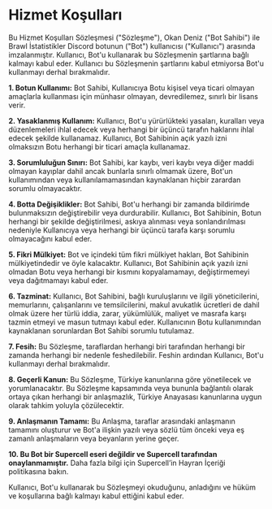 
# Hizmet Koşulları
Bu Hizmet Koşulları Sözleşmesi ("Sözleşme"), Okan Deniz ("Bot Sahibi") ile Brawl İstatistikler Discord botunun ("Bot") kullanıcısı ("Kullanıcı") arasında imzalanmıştır.
Kullanıcı, Bot'u kullanarak bu Sözleşmenin şartlarına bağlı kalmayı kabul eder. Kullanıcı bu Sözleşmenin şartlarını kabul etmiyorsa Bot'u kullanmayı derhal bırakmalıdır.

**1. Botun Kullanımı:** Bot Sahibi, Kullanıcıya Botu kişisel veya ticari olmayan amaçlarla kullanması için münhasır olmayan, devredilemez, sınırlı bir lisans verir.

**2. Yasaklanmış Kullanım:** Kullanıcı, Bot'u yürürlükteki yasaları, kuralları veya düzenlemeleri ihlal edecek veya herhangi bir üçüncü tarafın haklarını ihlal edecek şekilde kullanamaz. Kullanıcı, Bot Sahibinin açık yazılı izni olmaksızın Botu herhangi bir ticari amaçla kullanamaz.

**3. Sorumluluğun Sınırı:** Bot Sahibi, kar kaybı, veri kaybı veya diğer maddi olmayan kayıplar dahil ancak bunlarla sınırlı olmamak üzere, Bot'un kullanımından veya kullanılamamasından kaynaklanan hiçbir zarardan sorumlu olmayacaktır.

**4. Botta Değişiklikler:** Bot Sahibi, Bot'u herhangi bir zamanda bildirimde bulunmaksızın değiştirebilir veya durdurabilir. Kullanıcı, Bot Sahibinin, Botun herhangi bir şekilde değiştirilmesi, askıya alınması veya sonlandırılması nedeniyle Kullanıcıya veya herhangi bir üçüncü tarafa karşı sorumlu olmayacağını kabul eder.

**5. Fikri Mülkiyet:** Bot ve içindeki tüm fikri mülkiyet hakları, Bot Sahibinin mülkiyetindedir ve öyle kalacaktır. Kullanıcı, Bot Sahibinin açık yazılı izni olmadan Botu veya herhangi bir kısmını kopyalamamayı, değiştirmemeyi veya dağıtmamayı kabul eder.

**6. Tazminat:** Kullanıcı, Bot Sahibini, bağlı kuruluşlarını ve ilgili yöneticilerini, memurlarını, çalışanlarını ve temsilcilerini, makul avukatlık ücretleri de dahil olmak üzere her türlü iddia, zarar, yükümlülük, maliyet ve masrafa karşı tazmin etmeyi ve masun tutmayı kabul eder. Kullanıcının Botu kullanımından kaynaklanan sorunlardan Bot Sahibi sorumlu tutulamaz.

**7. Fesih:** Bu Sözleşme, taraflardan herhangi biri tarafından herhangi bir zamanda herhangi bir nedenle feshedilebilir. Feshin ardından Kullanıcı, Bot'u kullanmayı derhal bırakmalıdır.

**8. Geçerli Kanun:** Bu Sözleşme, Türkiye kanunlarına göre yönetilecek ve yorumlanacaktır. Bu Sözleşme kapsamında veya bununla bağlantılı olarak ortaya çıkan herhangi bir anlaşmazlık, Türkiye Anayasası kanunlarına uygun olarak tahkim yoluyla çözülecektir.

**9. Anlaşmanın Tamamı:** Bu Anlaşma, taraflar arasındaki anlaşmanın tamamını oluşturur ve Bot'a ilişkin yazılı veya sözlü tüm önceki veya eş zamanlı anlaşmaların veya beyanların yerine geçer.

**10. Bu Bot bir Supercell eseri değildir ve Supercell tarafından onaylanmamıştır.** Daha fazla bilgi için Supercell’in Hayran İçeriği politikasına bakın.

Kullanıcı, Bot'u kullanarak bu Sözleşmeyi okuduğunu, anladığını ve hüküm ve koşullarına bağlı kalmayı kabul ettiğini kabul eder.

